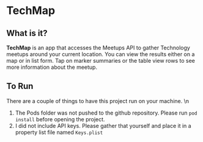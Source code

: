 # TechMap

## What is it?

**TechMap** is an app that accesses the Meetups API to gather Technology meetups around your current location. You can view the results either on a map or in list form. Tap on marker summaries or the table view rows to see more information about the meetup.

## To Run

There are a couple of things to have this project run on your machine. \n
1. The Pods folder was not pushed to the github repository. Please run `pod install` before opening the project.
2. I did not include API keys. Please gather that yourself and place it in a property list file named `Keys.plist`